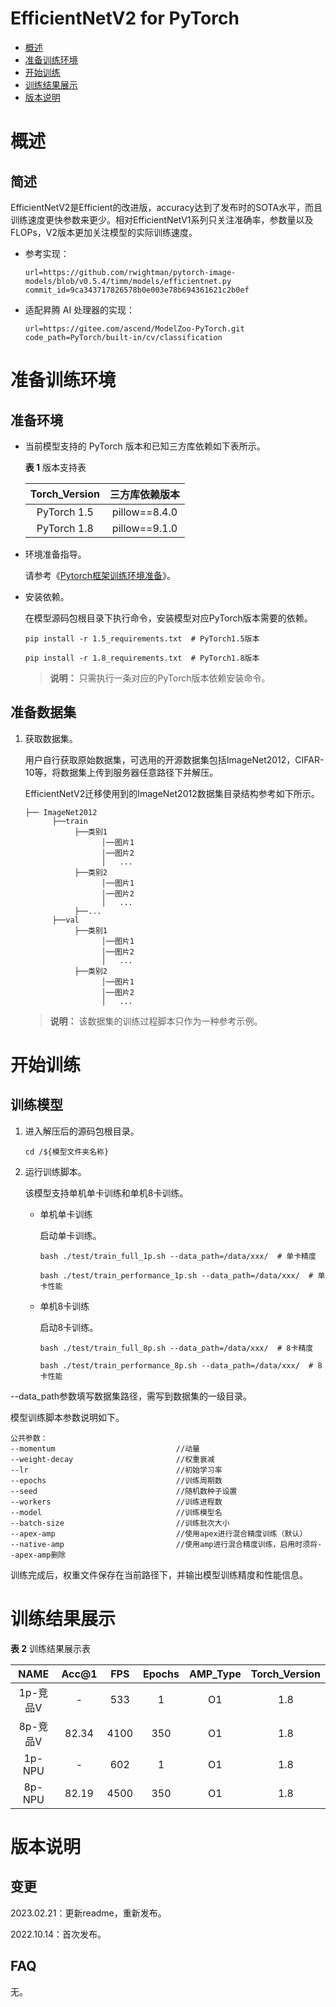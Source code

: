 # EfficientNetV2 for PyTorch

-   [概述](概述.md)
-   [准备训练环境](准备训练环境.md)
-   [开始训练](开始训练.md)
-   [训练结果展示](训练结果展示.md)
-   [版本说明](版本说明.md)



# 概述

## 简述

EfficientNetV2是Efficient的改进版，accuracy达到了发布时的SOTA水平，而且训练速度更快参数来更少。相对EfficientNetV1系列只关注准确率，参数量以及FLOPs，V2版本更加关注模型的实际训练速度。


- 参考实现：

  ```
  url=https://github.com/rwightman/pytorch-image-models/blob/v0.5.4/timm/models/efficientnet.py
  commit_id=9ca343717826578b0e003e78b694361621c2b0ef
  ```

- 适配昇腾 AI 处理器的实现：

  ```
  url=https://gitee.com/ascend/ModelZoo-PyTorch.git
  code_path=PyTorch/built-in/cv/classification
  ```


# 准备训练环境

## 准备环境

- 当前模型支持的 PyTorch 版本和已知三方库依赖如下表所示。

  **表 1**  版本支持表

  | Torch_Version      | 三方库依赖版本                                 |
  | :--------: | :----------------------------------------------------------: |
  | PyTorch 1.5 | pillow==8.4.0 |
  | PyTorch 1.8 | pillow==9.1.0 |
  
- 环境准备指导。

  请参考《[Pytorch框架训练环境准备](https://www.hiascend.com/document/detail/zh/ModelZoo/pytorchframework/ptes)》。
  
- 安装依赖。

  在模型源码包根目录下执行命令，安装模型对应PyTorch版本需要的依赖。
  ```
  pip install -r 1.5_requirements.txt  # PyTorch1.5版本
  
  pip install -r 1.8_requirements.txt  # PyTorch1.8版本
  ```
  > **说明：** 
  >只需执行一条对应的PyTorch版本依赖安装命令。


## 准备数据集

1. 获取数据集。

   用户自行获取原始数据集，可选用的开源数据集包括ImageNet2012，CIFAR-10等，将数据集上传到服务器任意路径下并解压。

   EfficientNetV2迁移使用到的ImageNet2012数据集目录结构参考如下所示。

   ```
   ├── ImageNet2012
         ├──train
              ├──类别1
                    │──图片1
                    │──图片2
                    │   ...       
              ├──类别2
                    │──图片1
                    │──图片2
                    │   ...   
              ├──...                     
         ├──val  
              ├──类别1
                    │──图片1
                    │──图片2
                    │   ...       
              ├──类别2
                    │──图片1
                    │──图片2
                    │   ...              
   ```

   > **说明：** 
   > 该数据集的训练过程脚本只作为一种参考示例。


# 开始训练

## 训练模型

1. 进入解压后的源码包根目录。

   ```
   cd /${模型文件夹名称}
   ```

2. 运行训练脚本。

   该模型支持单机单卡训练和单机8卡训练。

   - 单机单卡训练

     启动单卡训练。

     ```
     bash ./test/train_full_1p.sh --data_path=/data/xxx/  # 单卡精度
     
     bash ./test/train_performance_1p.sh --data_path=/data/xxx/  # 单卡性能
     ```

   - 单机8卡训练

     启动8卡训练。

     ```
     bash ./test/train_full_8p.sh --data_path=/data/xxx/  # 8卡精度
     
     bash ./test/train_performance_8p.sh --data_path=/data/xxx/  # 8卡性能
     ```

--data_path参数填写数据集路径，需写到数据集的一级目录。

模型训练脚本参数说明如下。

   ```
公共参数：
--momentum                           //动量
--weight-decay                       //权重衰减
--lr                                 //初始学习率
--epochs                             //训练周期数
--seed                               //随机数种子设置
--workers                            //训练进程数
--model                              //训练模型名
--batch-size                         //训练批次大小
--apex-amp                           //使用apex进行混合精度训练（默认）
--native-amp                         //使用amp进行混合精度训练，启用时须将--apex-amp删除
   ```

   训练完成后，权重文件保存在当前路径下，并输出模型训练精度和性能信息。

# 训练结果展示

**表 2**  训练结果展示表

|   NAME   | Acc@1 | FPS  | Epochs | AMP_Type | Torch_Version |
| :------: | :---: | :--: | :----: | :------: | :-----------: |
| 1p-竞品V |   -   | 533  |   1    |    O1    |      1.8      |
| 8p-竞品V | 82.34 | 4100 |  350   |    O1    |      1.8      |
|  1p-NPU  |   -   | 602  |   1    |    O1    |      1.8      |
|  8p-NPU  | 82.19 | 4500 |  350   |    O1    |      1.8      |


# 版本说明

## 变更

2023.02.21：更新readme，重新发布。

2022.10.14：首次发布。

## FAQ

无。